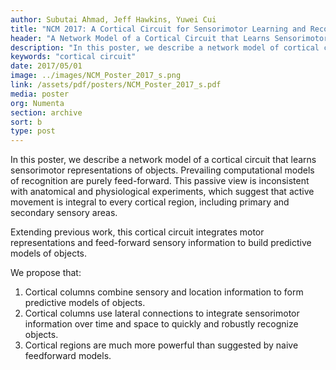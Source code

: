 ```yaml
---
author: Subutai Ahmad, Jeff Hawkins, Yuwei Cui
title: "NCM 2017: A Cortical Circuit for Sensorimotor Learning and Recognition"
header: "A Network Model of a Cortical Circuit that Learns Sensorimotor Representations of Objects"
description: "In this poster, we describe a network model of cortical circuits that learns sensorimotor representations of objects. Extending previous work, the cortical circuit network integrates motor representations and feed-forward sensory information to build predictive models of objects."
keywords: "cortical circuit"
date: 2017/05/01
image: ../images/NCM_Poster_2017_s.png
link: /assets/pdf/posters/NCM_Poster_2017_s.pdf
media: poster
org: Numenta
section: archive
sort: b
type: post
---
```


In this poster, we describe a network model of a cortical circuit that learns sensorimotor representations of objects. Prevailing computational models of recognition are purely feed-forward. This passive view is inconsistent with anatomical and physiological experiments, which suggest that active movement is integral to every cortical region, including primary and secondary sensory areas.

Extending previous work, this cortical circuit integrates motor representations and feed-forward sensory information to build predictive models of objects.

We propose that:

1. Cortical columns combine sensory and location information to form predictive models of
objects.
2. Cortical columns use lateral connections to integrate sensorimotor information over time and
space to quickly and robustly recognize objects.
3. Cortical regions are much more powerful than suggested by naive feedforward models.
